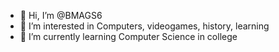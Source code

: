 - 👋 Hi, I’m @BMAGS6
- 👀 I’m interested in Computers, videogames, history, learning
- 🌱 I’m currently learning Computer Science in college

<!---
BMAGS6/BMAGS6 is a ✨ special ✨ repository because its `README.md` (this file) appears on your GitHub profile.
You can click the Preview link to take a look at your changes.
--->
